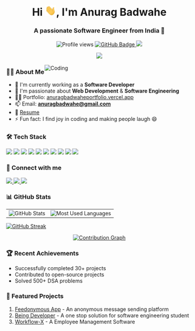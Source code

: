 <h1 align="center">Hi <img src="https://raw.githubusercontent.com/ABSphreak/ABSphreak/master/gifs/Hi.gif" width="30px">, I'm Anurag Badwahe</h1>
<h3 align="center">A passionate Software Engineer from India 🚀</h3>

<p align="center">
  <img src="https://komarev.com/ghpvc/?username=anurag-21-badwahe&label=Profile%20views&color=0e75b6&style=flat" alt="Profile views" />
  <a href="https://github.com/anurag-21-badwahe?tab=followers">
    <img src="https://img.shields.io/github/followers/anurag-21-badwahe?label=Followers&style=social" alt="GitHub Badge">
  </a>
  <a href="https://twitter.com/anuragbadwahe">
    <img src="https://img.shields.io/twitter/follow/anuragbadwahe?style=social" />
  </a>
</p>

<p align="center">
  <a href="https://github.com/DenverCoder1/readme-typing-svg">
    <img src="https://readme-typing-svg.herokuapp.com?lines=Software+Developer;Full+Stack+Web+Developer;DS+%7C+Algorithms+%7C+OOP;Always+learning+new+things&center=true&width=380&height=45">
  </a>
</p>

<img align="right" alt="Coding" width="400" src="https://user-images.githubusercontent.com/55389276/140866485-8fb1c876-9a8f-4d6a-98dc-08c4981eaf70.gif">

### 👨‍💻 About Me

- 🔭 I'm currently working as a **Software Developer**
- 🌱 I'm passionate about **Web Development** & **Software Engineering**
- 👨‍💻 Portfolio: [anuragbadwaheportfolio.vercel.app](https://anuragbadwaheportfolio.vercel.app/)
- 📫 Email: **anuragbadwahe@gmail.com**
- 📄 [Resume](https://drive.google.com/file/d/1qR-axo1k1z8lB6x5x3-9D2n2LQGpEfS_/view)
- ⚡ Fun fact: I find joy in coding and making people laugh 😄

### 🛠️ Tech Stack
<p align="left">
  <img src="https://img.shields.io/badge/HTML5-E34F26?style=for-the-badge&logo=html5&logoColor=white" />
  <img src="https://img.shields.io/badge/CSS3-1572B6?style=for-the-badge&logo=css3&logoColor=white" />
  <img src="https://img.shields.io/badge/JavaScript-F7DF1E?style=for-the-badge&logo=javascript&logoColor=black" />
  <img src="https://img.shields.io/badge/TypeScript-007ACC?style=for-the-badge&logo=typescript&logoColor=white" />
  <img src="https://img.shields.io/badge/React-20232A?style=for-the-badge&logo=react&logoColor=61DAFB" />
  <img src="https://img.shields.io/badge/Next.js-000?style=for-the-badge&logo=next.js&logoColor=white" />
  <img src="https://img.shields.io/badge/Node.js-43853D?style=for-the-badge&logo=node.js&logoColor=white" />
  <img src="https://img.shields.io/badge/Express.js-404D59?style=for-the-badge" />
  <img src="https://img.shields.io/badge/MongoDB-4EA94B?style=for-the-badge&logo=mongodb&logoColor=white" />
  <img src="https://img.shields.io/badge/MySQL-00000F?style=for-the-badge&logo=mysql&logoColor=white" />
</p>

### 🤝 Connect with me
<p align="left">
  <a href="https://twitter.com/anuragbadwahe" target="_blank">
    <img src="https://img.shields.io/badge/Twitter-1DA1F2?style=for-the-badge&logo=twitter&logoColor=white" />
  </a>
  <a href="https://linkedin.com/in/anurag-badwahe" target="_blank">
    <img src="https://img.shields.io/badge/LinkedIn-0077B5?style=for-the-badge&logo=linkedin&logoColor=white" />
  </a>
  <a href="https://instagram.com/anurag_badwahe" target="_blank">
    <img src="https://img.shields.io/badge/Instagram-E4405F?style=for-the-badge&logo=instagram&logoColor=white" />
  </a>
</p>

### 📊 GitHub Stats

<table align="center">
  <tr>
    <td>
      <img src="https://github-readme-stats.vercel.app/api?username=anurag-21-badwahe&show_icons=true&locale=en&theme=tokyonight&hide_border=true" alt="GitHub Stats" />
    </td>
    <td>
      <img src="https://github-readme-stats.vercel.app/api/top-langs?username=anurag-21-badwahe&show_icons=true&locale=en&layout=compact&theme=tokyonight&hide_border=true" alt="Most Used Languages" />
    </td>
  </tr>
</table>

[![GitHub Streak](https://github-readme-streak-stats-three-jet.vercel.app?user=Anurag_badwahe&theme=tokyonight-duo)](https://git.io/streak-stats)
<p align="center">
  <a href="https://github.com/anurag-21-badwahe/github-readme-activity-graph">
    <img src="https://github-readme-activity-graph.vercel.app/graph?username=anurag-21-badwahe&theme=tokyo-night&hide_border=true" alt="Contribution Graph" />
  </a>
</p>

### 🏆 Recent Achievements
- Successfully completed 30+ projects
- Contributed to open-source projects
- Solved 500+ DSA problems

### 📌 Featured Projects
1. [Feedonymous App](https://feedonymous.vercel.app/) - An anonymous message sending platform
2. [Being Developer](https://being-dev.onrender.com) - A one stop solution for software engineering student
3. [Workflow-X](https://workflow-x.vercel.app/) - A Employee Management Software
